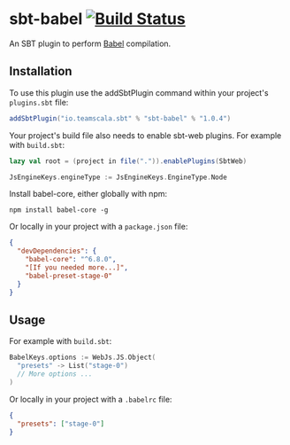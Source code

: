 # sbt-babel [![Build Status](https://travis-ci.org/zenato/sbt-babel.svg?branch=master)](https://travis-ci.org/zenato/sbt-babel)

An SBT plugin to perform [Babel](http://babeljs.io) compilation.


Installation
------------

To use this plugin use the addSbtPlugin command within your project's `plugins.sbt` file:

```scala
addSbtPlugin("io.teamscala.sbt" % "sbt-babel" % "1.0.4")
```

Your project's build file also needs to enable sbt-web plugins. For example with `build.sbt`:

```scala
lazy val root = (project in file(".")).enablePlugins(SbtWeb)

JsEngineKeys.engineType := JsEngineKeys.EngineType.Node
```

Install babel-core, either globally with npm:

```shell
npm install babel-core -g
```

Or locally in your project with a `package.json` file:

```json
{
  "devDependencies": {
    "babel-core": "^6.8.0",
    "[If you needed more...]",
    "babel-preset-stage-0"
  }
}
```

Usage
------------

For example with `build.sbt`:
```scala
BabelKeys.options := WebJs.JS.Object(
  "presets" -> List("stage-0")
  // More options ...
)
```

Or locally in your project with a `.babelrc` file:
```json
{
  "presets": ["stage-0"]
}
```

